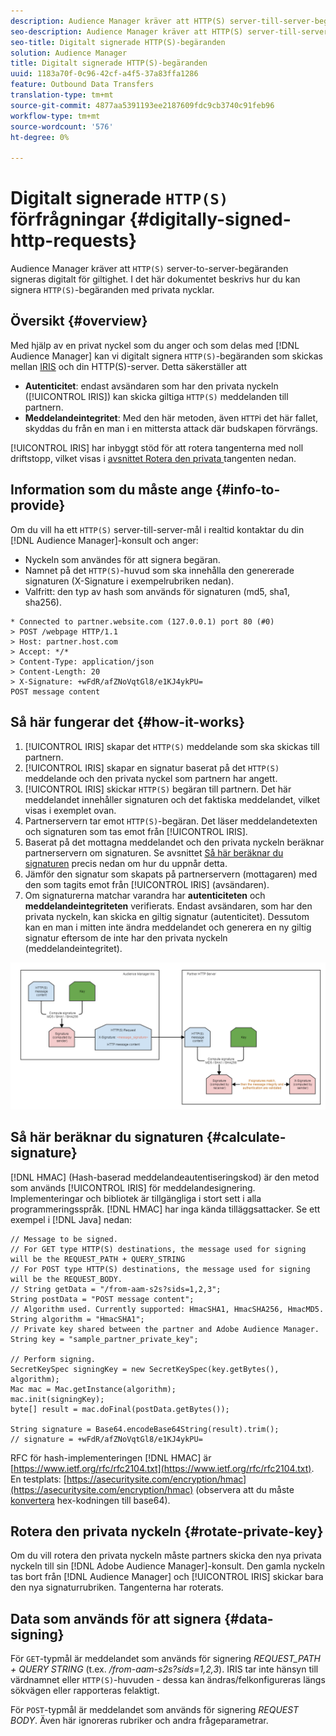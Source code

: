 ```yaml
---
description: Audience Manager kräver att HTTP(S) server-till-server-begäranden signeras digitalt för giltighet. I det här dokumentet beskrivs hur du kan signera HTTP-begäranden med privata nycklar.
seo-description: Audience Manager kräver att HTTP(S) server-till-server-begäranden signeras digitalt för giltighet. I det här dokumentet beskrivs hur du kan signera HTTP(S)-begäranden med privata nycklar.
seo-title: Digitalt signerade HTTP(S)-begäranden
solution: Audience Manager
title: Digitalt signerade HTTP(S)-begäranden
uuid: 1183a70f-0c96-42cf-a4f5-37a83ffa1286
feature: Outbound Data Transfers
translation-type: tm+mt
source-git-commit: 4877aa5391193ee2187609fdc9cb3740c91feb96
workflow-type: tm+mt
source-wordcount: '576'
ht-degree: 0%

---
```



# Digitalt signerade `HTTP(S)` förfrågningar {#digitally-signed-http-requests}

Audience Manager kräver att `HTTP(S)` server-to-server-begäranden signeras digitalt för giltighet. I det här dokumentet beskrivs hur du kan signera `HTTP(S)`-begäranden med privata nycklar.

## Översikt {#overview}

<!-- digitally_signed_http_requests.xml -->

Med hjälp av en privat nyckel som du anger och som delas med [!DNL Audience Manager] kan vi digitalt signera `HTTP(S)`-begäranden som skickas mellan [IRIS](../../../reference/system-components/components-data-action.md#iris) och din HTTP(S)-server. Detta säkerställer att

* **Autenticitet**: endast avsändaren som har den privata nyckeln ([!UICONTROL IRIS]) kan skicka giltiga  `HTTP(S)` meddelanden till partnern.
* **Meddelandeintegritet**: Med den här metoden, även  `HTTP`i det här fallet, skyddas du från en man i en mittersta attack där budskapen förvrängs.

[!UICONTROL IRIS] har inbyggt stöd för att rotera tangenterna med noll driftstopp, vilket visas i  [avsnittet Rotera den privata ](../../../integration/receiving-audience-data/real-time-outbound-transfers/digitally-signed-http-requests.md#rotate-private-key) tangenten nedan.

## Information som du måste ange {#info-to-provide}

Om du vill ha ett `HTTP(S)` server-till-server-mål i realtid kontaktar du din [!DNL Audience Manager]-konsult och anger:

* Nyckeln som användes för att signera begäran.
* Namnet på det `HTTP(S)`-huvud som ska innehålla den genererade signaturen (X-Signature i exempelrubriken nedan).
* Valfritt: den typ av hash som används för signaturen (md5, sha1, sha256).

```
* Connected to partner.website.com (127.0.0.1) port 80 (#0)
> POST /webpage HTTP/1.1
> Host: partner.host.com
> Accept: */*
> Content-Type: application/json
> Content-Length: 20
> X-Signature: +wFdR/afZNoVqtGl8/e1KJ4ykPU=
POST message content
```

## Så här fungerar det {#how-it-works}

1. [!UICONTROL IRIS] skapar det  `HTTP(S)` meddelande som ska skickas till partnern.
1. [!UICONTROL IRIS] skapar en signatur baserat på det  `HTTP(S)` meddelande och den privata nyckel som partnern har angett.
1. [!UICONTROL IRIS] skickar  `HTTP(S)` begäran till partnern. Det här meddelandet innehåller signaturen och det faktiska meddelandet, vilket visas i exemplet ovan.
1. Partnerservern tar emot `HTTP(S)`-begäran. Det läser meddelandetexten och signaturen som tas emot från [!UICONTROL IRIS].
1. Baserat på det mottagna meddelandet och den privata nyckeln beräknar partnerservern om signaturen. Se avsnittet [Så här beräknar du signaturen](../../../integration/receiving-audience-data/real-time-outbound-transfers/digitally-signed-http-requests.md#calculate-signature) precis nedan om hur du uppnår detta.
1. Jämför den signatur som skapats på partnerservern (mottagaren) med den som tagits emot från [!UICONTROL IRIS] (avsändaren).
1. Om signaturerna matchar varandra har **autenticiteten** och **meddelandeintegriteten** verifierats. Endast avsändaren, som har den privata nyckeln, kan skicka en giltig signatur (autenticitet). Dessutom kan en man i mitten inte ändra meddelandet och generera en ny giltig signatur eftersom de inte har den privata nyckeln (meddelandeintegritet).

![](assets/iris-digitally-sign-http-request.png)

## Så här beräknar du signaturen {#calculate-signature}

[!DNL HMAC] (Hash-baserad meddelandeautentiseringskod) är den metod som används  [!UICONTROL IRIS] för meddelandesignering. Implementeringar och bibliotek är tillgängliga i stort sett i alla programmeringsspråk. [!DNL HMAC] har inga kända tilläggsattacker. Se ett exempel i [!DNL Java] nedan:

```
// Message to be signed.
// For GET type HTTP(S) destinations, the message used for signing will be the REQUEST_PATH + QUERY_STRING
// For POST type HTTP(S) destinations, the message used for signing will be the REQUEST_BODY.
// String getData = "/from-aam-s2s?sids=1,2,3";
String postData = "POST message content";
// Algorithm used. Currently supported: HmacSHA1, HmacSHA256, HmacMD5.
String algorithm = "HmacSHA1";
// Private key shared between the partner and Adobe Audience Manager.
String key = "sample_partner_private_key";
  
// Perform signing.
SecretKeySpec signingKey = new SecretKeySpec(key.getBytes(), algorithm);
Mac mac = Mac.getInstance(algorithm);
mac.init(signingKey);
byte[] result = mac.doFinal(postData.getBytes());
  
String signature = Base64.encodeBase64String(result).trim(); 
// signature = +wFdR/afZNoVqtGl8/e1KJ4ykPU=
```

RFC för hash-implementeringen [!DNL HMAC] är [https://www.ietf.org/rfc/rfc2104.txt](https://www.ietf.org/rfc/rfc2104.txt). En testplats: [https://asecuritysite.com/encryption/hmac](https://asecuritysite.com/encryption/hmac) (observera att du måste [konvertera](https://tomeko.net/online_tools/hex_to_base64.php?lang=en) hex-kodningen till base64).

## Rotera den privata nyckeln {#rotate-private-key}

Om du vill rotera den privata nyckeln måste partners skicka den nya privata nyckeln till sin [!DNL Adobe Audience Manager]-konsult. Den gamla nyckeln tas bort från [!DNL Audience Manager] och [!UICONTROL IRIS] skickar bara den nya signaturrubriken. Tangenterna har roterats.

## Data som används för att signera {#data-signing}

För `GET`-typmål är meddelandet som används för signering *REQUEST_PATH + QUERY STRING* (t.ex. */from-aam-s2s?sids=1,2,3*). IRIS tar inte hänsyn till värdnamnet eller `HTTP(S)`-huvuden - dessa kan ändras/felkonfigureras längs sökvägen eller rapporteras felaktigt.

För `POST`-typmål är meddelandet som används för signering *REQUEST BODY*. Även här ignoreras rubriker och andra frågeparametrar.
